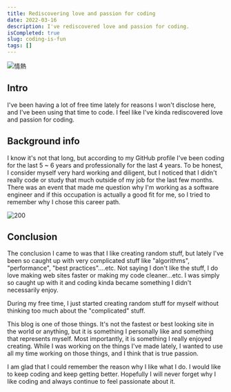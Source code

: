 ```yaml
---
title: Rediscovering love and passion for coding
date: 2022-03-16
description: I've rediscovered love and passion for coding.
isCompleted: true
slug: coding-is-fun
tags: []
---
```


![情熱](https://user-images.githubusercontent.com/32632542/158548763-5d8a99b1-618f-4cdf-9e81-18e0a3773bdd.jpeg)

## Intro

I've been having a lot of free time lately for reasons I won't disclose here, and I've been using that time to code. I feel like I've kinda rediscovered love and passion for coding.

## Background info

I know it's not that long, but according to my GitHub profile I've been coding for the last 5 ~ 6 years and professionally for the last 4 years. To be honest, I consider myself very hard working and diligent, but I noticed that I didn't really code or study that much outside of my job for the last few months. There was an event that made me question why I'm working as a software engineer and if this occupation is actually a good fit for me, so I tried to remember why I chose this career path.

![200](https://user-images.githubusercontent.com/32632542/158554737-cecb172a-7f1e-4144-a452-c26fe60420c1.gif)

## Conclusion

The conclusion I came to was that I like creating random stuff, but lately I've been so caught up with very complicated stuff like "algorithms", "performance", "best practices"....etc. Not saying I don't like the stuff, I do love making web sites faster or making my code cleaner...etc. I was simply so caught up with it and coding kinda became something I didn't necessarily enjoy.

During my free time, I just started creating random stuff for myself without thinking too much about the "complicated" stuff.

This blog is one of those things. It's not the fastest or best looking site in the world or anything, but it is something I personally like and something that represents myself. Most importantly, it is something I really enjoyed creating. While I was working on the things I've made lately, I wanted to use all my time working on those things, and I think that is true passion.

I am glad that I could remember the reason why I like what I do. I would like to keep coding and keep getting better. Hopefully I will never forget why I like coding and always continue to feel passionate about it.

